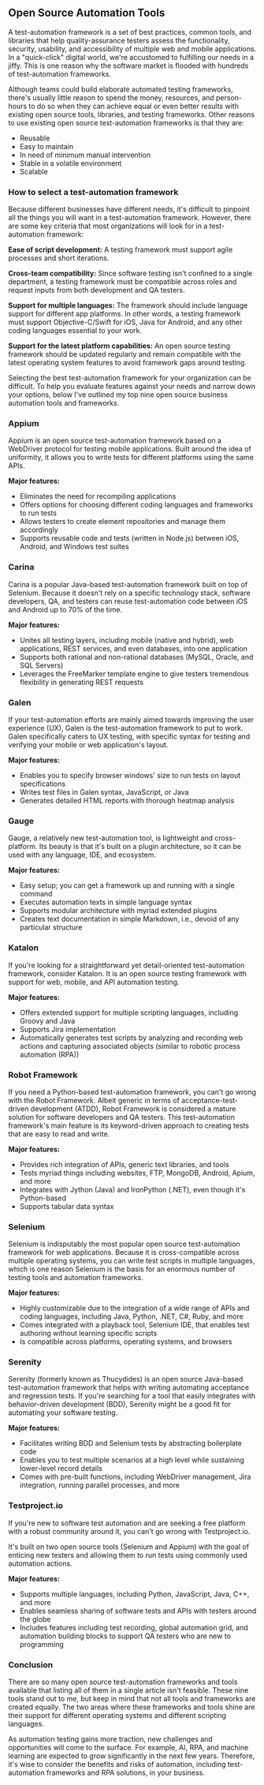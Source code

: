 ## Open Source Automation Tools

A test-automation framework is a set of best practices, common tools, and libraries that help quality-assurance testers assess the functionality, security, usability, and accessibility of multiple web and mobile applications. In a "quick-click" digital world, we're accustomed to fulfilling our needs in a jiffy. This is one reason why the software market is flooded with hundreds of test-automation frameworks.

Although teams could build elaborate automated testing frameworks, there's usually little reason to spend the money, resources, and person-hours to do so when they can achieve equal or even better results with existing open source tools, libraries, and testing frameworks. Other reasons to use existing open source test-automation frameworks is that they are:

- Reusable
- Easy to maintain
- In need of minimum manual intervention
- Stable in a volatile environment
- Scalable

### How to select a test-automation framework

Because different businesses have different needs, it's difficult to pinpoint all the things you will want in a test-automation framework. However, there are some key criteria that most organizations will look for in a test-automation framework:

**Ease of script development:** A testing framework must support agile processes and short iterations.

**Cross-team compatibility:** Since software testing isn't confined to a single department, a testing framework must be compatible across roles and request inputs from both development and QA testers.

**Support for multiple languages:** The framework should include language support for different app platforms. In other words, a testing framework must support Objective-C/Swift for iOS, Java for Android, and any other coding languages essential to your work.

**Support for the latest platform capabilities:** An open source testing framework should be updated regularly and remain compatible with the latest operating system features to avoid framework gaps around testing.

Selecting the best test-automation framework for your organization can be difficult. To help you evaluate features against your needs and narrow down your options, below I've outlined my top nine open source business automation tools and frameworks.

### Appium

Appium is an open source test-automation framework based on a WebDriver protocol for testing mobile applications. Built around the idea of uniformity, it allows you to write tests for different platforms using the same APIs.

**Major features:**

- Eliminates the need for recompiling applications
- Offers options for choosing different coding languages and frameworks to run tests
- Allows testers to create element repositories and manage them accordingly
- Supports reusable code and tests (written in Node.js) between iOS, Android, and Windows test suites

### Carina

Carina is a popular Java-based test-automation framework built on top of Selenium. Because it doesn't rely on a specific technology stack, software developers, QA, and testers can reuse test-automation code between iOS and Android up to 70% of the time.

**Major features:**

- Unites all testing layers, including mobile (native and hybrid), web applications, REST services, and even databases, into one application
- Supports both rational and non-rational databases (MySQL, Oracle, and SQL Servers)
- Leverages the FreeMarker template engine to give testers tremendous flexibility in generating REST requests


### Galen

If your test-automation efforts are mainly aimed towards improving the user experience (UX), Galen is the test-automation framework to put to work. Galen specifically caters to UX testing, with specific syntax for testing and verifying your mobile or web application's layout.

**Major features:**

- Enables you to specify browser windows' size to run tests on layout specifications
- Writes test files in Galen syntax, JavaScript, or Java
- Generates detailed HTML reports with thorough heatmap analysis

### Gauge

Gauge, a relatively new test-automation tool, is lightweight and cross-platform. Its beauty is that it's built on a plugin architecture, so it can be used with any language, IDE, and ecosystem.

**Major features:**

- Easy setup; you can get a framework up and running with a single command
- Executes automation texts in simple language syntax
- Supports modular architecture with myriad extended plugins
- Creates text documentation in simple Markdown, i.e., devoid of any particular structure

### Katalon

If you're looking for a straightforward yet detail-oriented test-automation framework, consider Katalon. It is an open source testing framework with support for web, mobile, and API automation testing.

**Major features:**

- Offers extended support for multiple scripting languages, including Groovy and Java
- Supports Jira implementation
- Automatically generates test scripts by analyzing and recording web actions and capturing associated objects (similar to robotic process automation (RPA))

### Robot Framework

If you need a Python-based test-automation framework, you can't go wrong with the Robot Framework. Albeit generic in terms of acceptance-test-driven development (ATDD), Robot Framework is considered a mature solution for software developers and QA testers. This test-automation framework's main feature is its keyword-driven approach to creating tests that are easy to read and write.

**Major features:**

- Provides rich integration of APIs, generic text libraries, and tools
- Tests myriad things including websites, FTP, MongoDB, Android, Apium, and more
- Integrates with Jython (Java) and IronPython (.NET), even though it's Python-based
- Supports tabular data syntax

### Selenium

Selenium is indisputably the most popular open source test-automation framework for web applications. Because it is cross-compatible across multiple operating systems, you can write test scripts in multiple languages, which is one reason Selenium is the basis for an enormous number of testing tools and automation frameworks.

**Major features:**

- Highly customizable due to the integration of a wide range of APIs and coding languages, including Java, Python, .NET, C#, Ruby, and more
- Comes integrated with a playback tool, Selenium IDE, that enables test authoring without learning specific scripts
- Is compatible across platforms, operating systems, and browsers

### Serenity

Serenity (formerly known as Thucydides) is an open source Java-based test-automation framework that helps with writing automating acceptance and regression tests. If you're searching for a tool that easily integrates with behavior-driven development (BDD), Serenity might be a good fit for automating your software testing.

**Major features:**

- Facilitates writing BDD and Selenium tests by abstracting boilerplate code
- Enables you to test multiple scenarios at a high level while sustaining lower-level record details
- Comes with pre-built functions, including WebDriver management, Jira integration, running parallel processes, and more

### Testproject.io

If you're new to software test automation and are seeking a free platform with a robust community around it, you can't go wrong with Testproject.io.

It's built on two open source tools (Selenium and Appium) with the goal of enticing new testers and allowing them to run tests using commonly used automation actions.

**Major features:**

- Supports multiple languages, including Python, JavaScript, Java, C++, and more
- Enables seamless sharing of software tests and APIs with testers around the globe
- Includes features including test recording, global automation grid, and automation building blocks to support QA testers who are new to programming

### Conclusion

There are so many open source test-automation frameworks and tools available that listing all of them in a single article isn't feasible. These nine tools stand out to me, but keep in mind that not all tools and frameworks are created equally. The two areas where these frameworks and tools shine are their support for different operating systems and different scripting languages.

As automation testing gains more traction, new challenges and opportunities will come to the surface. For example, AI, RPA, and machine learning are expected to grow significantly in the next few years. Therefore, it's wise to consider the benefits and risks of automation, including test-automation frameworks and RPA solutions, in your business.
